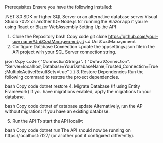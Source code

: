 Prerequisites
Ensure you have the following installed:

.NET 8.0 SDK or higher
SQL Server or an alternative database server
Visual Studio 2022 or another IDE
Node.js for running the Blazor app if you're using React or Blazor WebAssembly
Setting Up the API
1. Clone the Repository
bash
Copy code
git clone https://github.com/your-username/UnitCostManagement.git
cd UnitCostManagement
2. Configure Database Connection
Update the appsettings.json file in the API project with your SQL Server connection string.

json
Copy code
{
  "ConnectionStrings": {
    "DefaultConnection": "Server=localhost;Database=YourDatabaseName;Trusted_Connection=True;MultipleActiveResultSets=true"
  }
}
3. Restore Dependencies
Run the following command to restore the project dependencies.

bash
Copy code
dotnet restore
4. Migrate Database (If using Entity Framework)
If you have migrations enabled, apply the migrations to your database.

bash
Copy code
dotnet ef database update
Alternatively, run the API without migrations if you have an existing database.

5. Run the API
To start the API locally:

bash
Copy code
dotnet run
The API should now be running on https://localhost:7127/ (or another port if configured differently).

